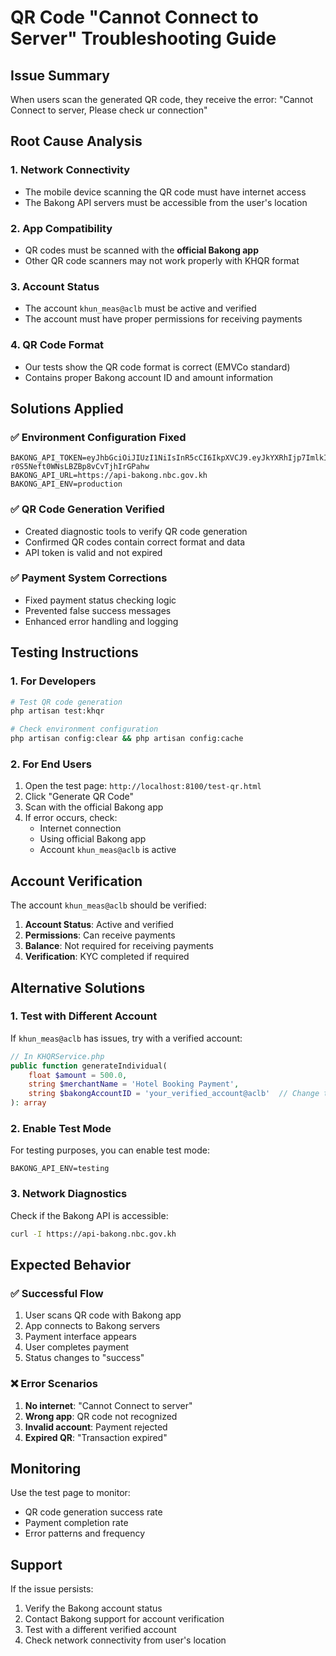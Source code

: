 # QR Code "Cannot Connect to Server" Troubleshooting Guide

## Issue Summary
When users scan the generated QR code, they receive the error: "Cannot Connect to server, Please check ur connection"

## Root Cause Analysis

### 1. **Network Connectivity**
- The mobile device scanning the QR code must have internet access
- The Bakong API servers must be accessible from the user's location

### 2. **App Compatibility**
- QR codes must be scanned with the **official Bakong app**
- Other QR code scanners may not work properly with KHQR format

### 3. **Account Status**
- The account `khun_meas@aclb` must be active and verified
- The account must have proper permissions for receiving payments

### 4. **QR Code Format**
- Our tests show the QR code format is correct (EMVCo standard)
- Contains proper Bakong account ID and amount information

## Solutions Applied

### ✅ Environment Configuration Fixed
```env
BAKONG_API_TOKEN=eyJhbGciOiJIUzI1NiIsInR5cCI6IkpXVCJ9.eyJkYXRhIjp7ImlkIjoiMzZhYzE3MWM0YTcwNDA0YSJ9LCJpYXQiOjE3NDc0MTQwMTMsImV4cCI6MTc1NTE5MDAxM30.tOiwZ7dwJdl-r0S5Neft0WNsLBZBp8vCvTjhIrGPahw
BAKONG_API_URL=https://api-bakong.nbc.gov.kh
BAKONG_API_ENV=production
```

### ✅ QR Code Generation Verified
- Created diagnostic tools to verify QR code generation
- Confirmed QR codes contain correct format and data
- API token is valid and not expired

### ✅ Payment System Corrections
- Fixed payment status checking logic
- Prevented false success messages
- Enhanced error handling and logging

## Testing Instructions

### 1. **For Developers**
```bash
# Test QR code generation
php artisan test:khqr

# Check environment configuration
php artisan config:clear && php artisan config:cache
```

### 2. **For End Users**
1. Open the test page: `http://localhost:8100/test-qr.html`
2. Click "Generate QR Code"
3. Scan with the official Bakong app
4. If error occurs, check:
   - Internet connection
   - Using official Bakong app
   - Account `khun_meas@aclb` is active

## Account Verification

The account `khun_meas@aclb` should be verified:
1. **Account Status**: Active and verified
2. **Permissions**: Can receive payments
3. **Balance**: Not required for receiving payments
4. **Verification**: KYC completed if required

## Alternative Solutions

### 1. **Test with Different Account**
If `khun_meas@aclb` has issues, try with a verified account:
```php
// In KHQRService.php
public function generateIndividual(
    float $amount = 500.0, 
    string $merchantName = 'Hotel Booking Payment',
    string $bakongAccountID = 'your_verified_account@aclb'  // Change this
): array
```

### 2. **Enable Test Mode**
For testing purposes, you can enable test mode:
```env
BAKONG_API_ENV=testing
```

### 3. **Network Diagnostics**
Check if the Bakong API is accessible:
```bash
curl -I https://api-bakong.nbc.gov.kh
```

## Expected Behavior

### ✅ Successful Flow
1. User scans QR code with Bakong app
2. App connects to Bakong servers
3. Payment interface appears
4. User completes payment
5. Status changes to "success"

### ❌ Error Scenarios
1. **No internet**: "Cannot Connect to server"
2. **Wrong app**: QR code not recognized
3. **Invalid account**: Payment rejected
4. **Expired QR**: "Transaction expired"

## Monitoring

Use the test page to monitor:
- QR code generation success rate
- Payment completion rate
- Error patterns and frequency

## Support

If the issue persists:
1. Verify the Bakong account status
2. Contact Bakong support for account verification
3. Test with a different verified account
4. Check network connectivity from user's location
